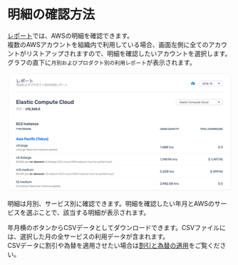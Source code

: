 # 明細の確認方法

[レポート](https://docs.mobingi.com/v/wave/mobingi-wave/about-wave/usage-reports)では、AWSの明細を確認できます。  
複数のAWSアカウントを組織内で利用している場合、画面左側に全てのアカウントがリストアップされますので、明細を確認したいアカウントを選択します。  
グラフの直下に`月別およびプロダクト別の利用レポート`が表示されます。

![](../.gitbook/assets/screen-shot-2018-11-26-at-16.27.17.png)

明細は月別、サービス別に確認できます。明細を確認したい年月とAWSのサービスを選ぶことで、該当する明細が表示されます。

年月横のボタンからCSVデータとしてダウンロードできます。CSVファイルには、選択した月の全サービスの利用データが含まれます。  
CSVデータに割引や為替を適用させたい場合は[割引と為替の適用](https://docs.mobingi.com/v/wave/mobingi-wave/apply-jpy)をご覧ください。



